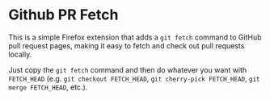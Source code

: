 # Github PR Fetch

This is a simple Firefox extension that adds a `git fetch` command to
GitHub pull request pages, making it easy to fetch and check out pull
requests locally.

Just copy the `git fetch` command and then do whatever you want with
`FETCH_HEAD` (e.g. `git checkout FETCH_HEAD`, `git cherry-pick FETCH_HEAD`,
`git merge FETCH_HEAD`, etc.).
